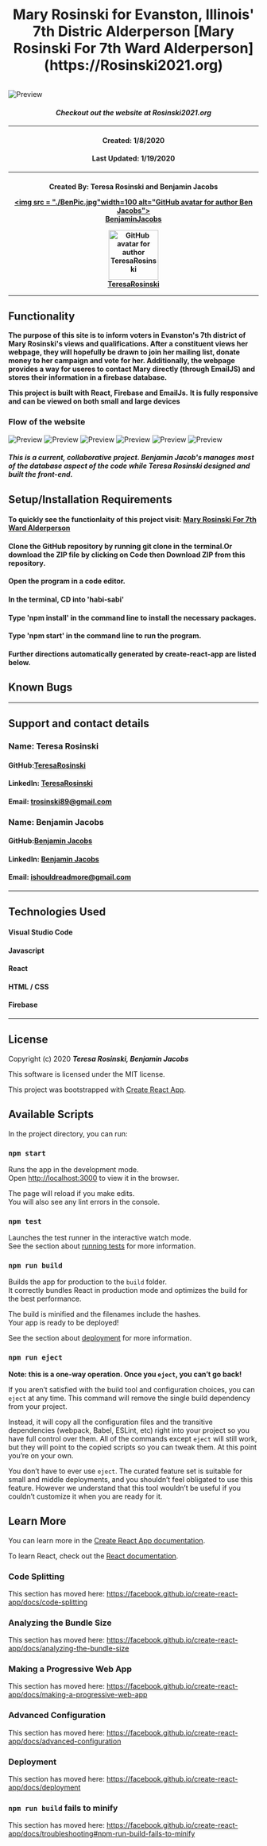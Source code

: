 <h1 align="center"><strong>Mary Rosinski for Evanston, Illinois' 7th Distric Alderperson
[Mary Rosinski For 7th Ward Alderperson](https://Rosinski2021.org)
</strong></h1>

<img align = "center">

![Preview](./headerPic.png)

<h4 align="center"><em>Checkout out the website at Rosinski2021.org </em></h4>

---

<h4 align="center">Created: 1/8/2020</h4>
<h4 align="center">Last Updated: 1/19/2020</h4>

---

<h4 align="center"><strong>Created By: Teresa Rosinski and Benjamin Jacobs</strong></h>


[<img src = "./BenPic.jpg"width=100 alt="GitHub avatar for author Ben Jacobs">](https://github.com/benjovi09)  
[**BenjaminJacobs**](https://github.com/benjovi09)

[<img src = "https://avatars2.githubusercontent.com/u/64601502?s=460&u=6e3ec9021f0e9990fa27ea14f27118ec463836e8&v=4" width=100 alt="GitHub avatar for author TeresaRosinski">](https://github.com/TeresaRosinski)  
[**TeresaRosinski**](https://github.com/TeresaRosinski)

---

## Functionality

**The purpose of this site is to inform voters in Evanston's 7th district of Mary Rosinski's views and qualifications. After a constituent views her webpage, they will hopefully be drawn to join her mailing list, donate money to her campaign and vote for her. Additionally, the webpage provides a way for useres to contact Mary directly (through EmailJS) and stores their information in a firebase database.**

**This project is built with React, Firebase and EmailJs.**
**It is fully responsive and can be viewed on both small and large devices**

### Flow of the website

![Preview](./navBar.png)
![Preview](./StandFor.png)
![Preview](./videoPic.png)
![Preview](./ItsTimePhoto.png)
![Preview](./CommunityInvolvement.png)
![Preview](./LetsConnect.png)

##### This is a current, collaborative project. Benjamin Jacob's manages most of the database aspect of the code while Teresa Rosinski designed and built the front-end.

## Setup/Installation Requirements

#### To quickly see the functionlaity of this project visit: [Mary Rosinski For 7th Ward Alderperson](https://Rosinski2021.org)

#### Clone the GitHub repository by running git clone  in the terminal.Or download the ZIP file by clicking on Code then Download ZIP from this repository.

#### Open the program in a code editor.

#### In the terminal, CD into 'habi-sabi'

#### Type 'npm install' in the command line to install the necessary packages.

#### Type 'npm start' in the command line to run the program.

#### Further directions automatically generated by create-react-app are listed below.


## Known Bugs


---

## Support and contact details

### Name: Teresa Rosinski

#### GitHub:[TeresaRosinski](https://github.com/TeresaRosinski)

#### LinkedIn: [TeresaRosinski](https://www.linkedin.com/in/teresarosinski/)

#### Email: trosinski89@gmail.com


### Name: Benjamin Jacobs

#### GitHub:[Benjamin Jacobs](https://github.com/benjovi09)

#### LinkedIn: [Benjamin Jacobs](https://www.linkedin.com/in/benjamin-jacobs-b7833b143/)

#### Email: ishouldreadmore@gmail.com

---

## Technologies Used

#### Visual Studio Code

#### Javascript

#### React

#### HTML / CSS 

#### Firebase

---

## License

Copyright (c) 2020 **_Teresa Rosinski, Benjamin Jacobs_**

This software is licensed under the MIT license.





This project was bootstrapped with [Create React App](https://github.com/facebook/create-react-app).

## Available Scripts

In the project directory, you can run:

### `npm start`

Runs the app in the development mode.<br />
Open [http://localhost:3000](http://localhost:3000) to view it in the browser.

The page will reload if you make edits.<br />
You will also see any lint errors in the console.

### `npm test`

Launches the test runner in the interactive watch mode.<br />
See the section about [running tests](https://facebook.github.io/create-react-app/docs/running-tests) for more information.

### `npm run build`

Builds the app for production to the `build` folder.<br />
It correctly bundles React in production mode and optimizes the build for the best performance.

The build is minified and the filenames include the hashes.<br />
Your app is ready to be deployed!

See the section about [deployment](https://facebook.github.io/create-react-app/docs/deployment) for more information.

### `npm run eject`

**Note: this is a one-way operation. Once you `eject`, you can’t go back!**

If you aren’t satisfied with the build tool and configuration choices, you can `eject` at any time. This command will remove the single build dependency from your project.

Instead, it will copy all the configuration files and the transitive dependencies (webpack, Babel, ESLint, etc) right into your project so you have full control over them. All of the commands except `eject` will still work, but they will point to the copied scripts so you can tweak them. At this point you’re on your own.

You don’t have to ever use `eject`. The curated feature set is suitable for small and middle deployments, and you shouldn’t feel obligated to use this feature. However we understand that this tool wouldn’t be useful if you couldn’t customize it when you are ready for it.

## Learn More

You can learn more in the [Create React App documentation](https://facebook.github.io/create-react-app/docs/getting-started).

To learn React, check out the [React documentation](https://reactjs.org/).

### Code Splitting

This section has moved here: https://facebook.github.io/create-react-app/docs/code-splitting

### Analyzing the Bundle Size

This section has moved here: https://facebook.github.io/create-react-app/docs/analyzing-the-bundle-size

### Making a Progressive Web App

This section has moved here: https://facebook.github.io/create-react-app/docs/making-a-progressive-web-app

### Advanced Configuration

This section has moved here: https://facebook.github.io/create-react-app/docs/advanced-configuration

### Deployment

This section has moved here: https://facebook.github.io/create-react-app/docs/deployment

### `npm run build` fails to minify

This section has moved here: https://facebook.github.io/create-react-app/docs/troubleshooting#npm-run-build-fails-to-minify

